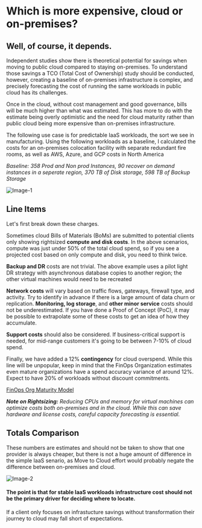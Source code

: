 # Which is more expensive, cloud or on-premises?

## Well, of course, it depends. 

Independent studies show there is theoretical potential for savings when moving to public cloud compared to staying on-premises. To understand those savings a TCO (Total Cost of Ownership) study should be conducted, however, creating a baseline of on-premises infrastructure is complex, and precisely forecasting the cost of running the same workloads in public cloud has its challenges.

Once in the cloud, without cost management and good governance, bills will be much higher than what was estimated. This has more to do with the estimate being overly optimistic and the need for cloud maturity rather than public cloud being more expensive than on-premises infrastructure.

The following use case is for predictable IaaS workloads, the sort we see in manufacturing. Using the following workloads as a baseline, I calculated the costs for an on-premises colocation facility with separate redundant fire rooms, as well as AWS, Azure, and GCP costs in North America

  *Baseline: 358 Prod and Non prod Instances, 90 recover on demand instances in a seperate region, 370 TB of Disk storage, 598 TB of Backup Storage*

  
![Image-1](https://raoconnor.github.io/docs/assets/images/CloudCompare-1.png)



## Line Items
Let's first break down these charges. 

Sometimes cloud Bills of Materials (BoMs) are submitted to potential clients only showing rightsized **compute and disk costs**. In the above scenarios, compute was just under 50% of the total cloud spend, so if you see a projected cost based on only compute and disk, you need to think twice.

**Backup and DR** costs are not trivial. The above example uses a pilot light DR strategy with asynchronous database copies to another region; the other virtual machines would need to be recreated

**Network costs** will vary based on traffic flows, gateways, firewall type, and activity. Try to identify in advance if there is a large amount of data churn or replication.
**Monitoring, log storage**, and **other minor service** costs should not be underestimated. If you have done a Proof of Concept (PoC), it may be possible to extrapolate some of these costs to get an idea of how they accumulate.

**Support costs** should also be considered. If business-critical support is needed, for mid-range customers it's going to be between 7-10% of cloud spend.

Finally, we have added a 12% **contingency** for cloud overspend. While this line will be unpopular, keep in mind that the FinOps Organization estimates even mature organizations have a spend accuracy variance of around 12%. Expect to have 20% of workloads without discount commitments.

[FinOps Org Maturity Model](https://www.finops.org/framework/maturity-model/)

***Note on Rightsizing:** Reducing CPUs and memory for virtual machines can optimize costs both on-premises and in the cloud. While this can save hardware and license costs, careful capacity forecasting is essential.* 

 
## Totals Comparison 

These numbers are estimates and should not be taken to show that one provider is always cheaper, but there is not a huge amount of difference in the simple IaaS senario, as Move to Cloud effort would probably negate the difference between on-premises and cloud.


![Image-2](https://raoconnor.github.io/docs/assets/images/CloudCompare-3.png)



#### The point is that for stable IaaS workloads infrastructure cost should not be the primary driver for deciding where to locate. ####

If a client only focuses on infrastucture savings without transformation their journey to cloud may fall short of expectations.



